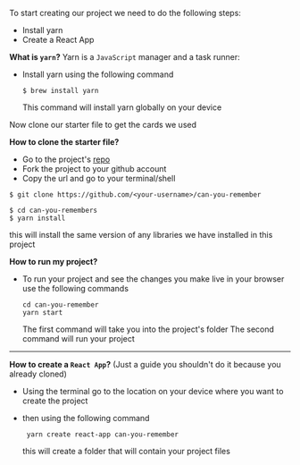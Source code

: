 To start creating our project we need to do the following steps:

- Install yarn
- Create a React App

**What is `yarn`?**
Yarn is a `JavaScript` manager and a task runner:

- Install yarn using the following command
  ```shell
  $ brew install yarn
  ```
  This command will install yarn globally on your device

Now clone our starter file to get the cards we used

**How to clone the starter file?**

- Go to the project's [repo](https://github.com/khm56/can-you-remember)
- Fork the project to your github account
- Copy the url and go to your terminal/shell

```shell
$ git clone https://github.com/<your-username>/can-you-remember
```

```shell
$ cd can-you-remembers
$ yarn install
```

this will install the same version of any libraries we have installed in this project

**How to run my project?**

- To run your project and see the changes you make live in your browser use the following commands
  ```shell
  cd can-you-remember
  yarn start
  ```
  The first command will take you into the project's folder
  The second command will run your project

---

**How to create a `React App`?**
(Just a guide you shouldn't do it because you already cloned)

- Using the terminal go to the location on your device where you want to create the project
- then using the following command

  ```shell
   yarn create react-app can-you-remember
  ```

  this will create a folder that will contain your project files
